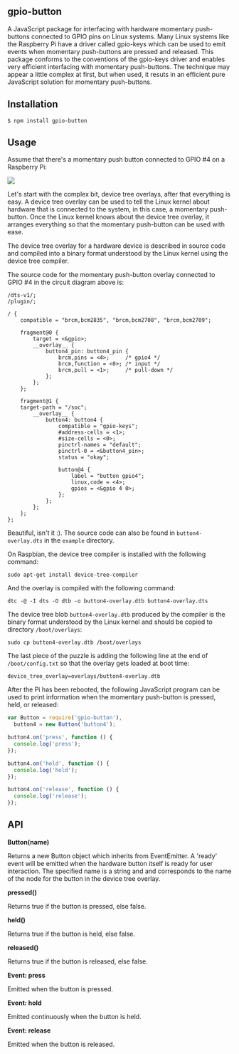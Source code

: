 ## gpio-button

A JavaScript package for interfacing with hardware momentary push-buttons
connected to GPIO pins on Linux systems. Many Linux systems like the Raspberry
Pi have a driver called gpio-keys which can be used to emit events when
momentary push-buttons are pressed and released. This package conforms to the
conventions of the gpio-keys driver and enables very efficient interfacing with
momentary push-buttons. The technique may appear a little complex at first, but
when used, it resuts in an efficient pure JavaScript solution for momentary
push-buttons.

## Installation

    $ npm install gpio-button

## Usage

Assume that there's a momentary push button connected to GPIO #4 on a
Raspberry Pi:

<img src="https://raw.githubusercontent.com/fivdi/gpio-button/master/example/button4.png">

Let's start with the complex bit, device tree overlays, after that
everything is easy. A device tree overlay can be used to tell the Linux kernel
about hardware that is connected to the system, in this case, a momentary
push-button. Once the Linux kernel knows about the device tree overlay, it
arranges everything so that the momentary push-button can be used with ease.

The device tree overlay for a hardware device is described in source code and
compiled into a binary format understood by the Linux kernel using the device
tree compiler.

The source code for the momentary push-button overlay connected to GPIO #4 in
the circuit diagram above is:

```
/dts-v1/;
/plugin/;

/ {
    compatible = "brcm,bcm2835", "brcm,bcm2708", "brcm,bcm2709";

    fragment@0 {
        target = <&gpio>;
        __overlay__ {
            button4_pin: button4_pin {
                brcm,pins = <4>;     /* gpio4 */
                brcm,function = <0>; /* input */
                brcm,pull = <1>;     /* pull-down */
            };
        };
    };

    fragment@1 {
    target-path = "/soc";
        __overlay__ {
            button4: button4 {
                compatible = "gpio-keys";
                #address-cells = <1>;
                #size-cells = <0>;
                pinctrl-names = "default";
                pinctrl-0 = <&button4_pin>;
                status = "okay";

                button@4 {
                    label = "button gpio4";
                    linux,code = <4>;
                    gpios = <&gpio 4 0>;
                };
            };
        };
    };
};
```

Beautiful, isn't it :). The source code can also be found in
`button4-overlay.dts` in the `example` directory.

On Raspbian, the device tree compiler is installed with the following command:

```
sudo apt-get install device-tree-compiler
```

And the overlay is compiled with the following command:

```
dtc -@ -I dts -O dtb -o button4-overlay.dtb button4-overlay.dts
```

The device tree blob `button4-overlay.dtb` produced by the compiler is the
binary format understood by the Linux kernel and should be copied to
directory `/boot/overlays`:

```
sudo cp button4-overlay.dtb /boot/overlays
```

The last piece of the puzzle is adding the following line at the end of
`/boot/config.txt` so that the overlay gets loaded at boot time:

```
device_tree_overlay=overlays/button4-overlay.dtb
```

After the Pi has been rebooted, the following JavaScript program can be used to
print information when the momentary push-button is pressed, held, or released:

```js
var Button = require('gpio-button'),
  button4 = new Button('button4');

button4.on('press', function () {
  console.log('press');
});

button4.on('hold', function () {
  console.log('hold');
});

button4.on('release', function () {
  console.log('release');
});
```

## API

**Button(name)**

Returns a new Button object which inherits from EventEmitter. A 'ready' event
will be emitted when the hardware button itself is ready for user interaction.
The specified name is a string and and corresponds to the name of the node for
the button in the device tree overlay.

**pressed()**

Returns true if the button is pressed, else false.

**held()**

Returns true if the button is held, else false.

**released()**

Returns true if the button is released, else false.

**Event: press**

Emitted when the button is pressed.

**Event: hold**

Emitted continuously when the button is held.

**Event: release**

Emitted when the button is released.

